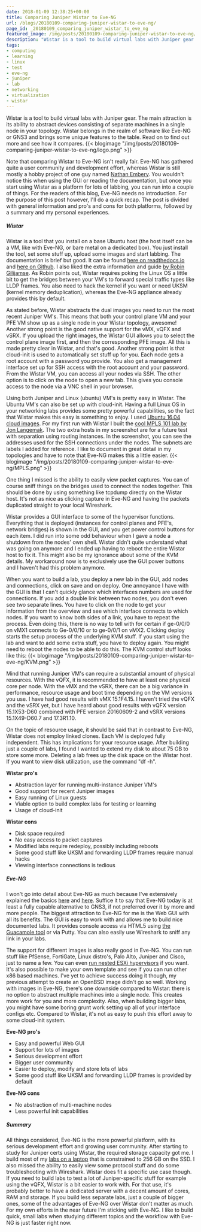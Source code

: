 ```yaml
---
date: 2018-01-09 12:38:25+00:00
title: Comparing Juniper Wistar to Eve-NG
url: /blogs/20180109-comparing-juniper-wistar-to-eve-ng/
page_id: _20180109_comparing_juniper_wistar_to_eve_ng
featured_image: /img/posts/20180109-comparing-juniper-wistar-to-eve-ng/logo.png
description: "Wistar is a tool to build virtual labs with Juniper gear. This makes Wistar an alternative for Eve-NG. You can read all about how they compare right here."
tags:
- computing
- learning
- linux
- test
- eve-ng
- juniper
- lab
- networking
- virtualization
- wistar
---
```


Wistar is a tool to build virtual labs with Juniper gear. The main attraction is its ability to abstract devices consisting of separate machines in a single node in your topology. Wistar belongs in the realm of software like Eve-NG or GNS3 and brings some unique features to the table. Read on to find out more and see how it compares.
{{< blogimage "/img/posts/20180109-comparing-juniper-wistar-to-eve-ng/logo.png" >}}
<!--more-->
Note that comparing Wistar to Eve-NG isn't really fair. Eve-NG has gathered quite a user community and development effort, whereas Wistar is still mostly a hobby project of one guy named [Nathan Embery](https://www.linkedin.com/in/nathan-embery-7541821/). You wouldn't notice this when using the GUI or reading the documentation, but once you start using Wistar as a platform for lots of labbing, you can run into a couple of things.
For the readers of this blog, Eve-NG needs no introduction. For the purpose of this post however, I'll do a quick recap. The post is divided with general information and pro's and cons for both platforms, followed by a summary and my personal experiences.

##### Wistar
Wistar is a tool that you install on a base Ubuntu host (the host itself can be a VM, like with Eve-NG, or bare metal on a dedicated box). You just install the tool, set some stuff up, upload some images and start labbing. The documentation is brief but good. It can be found [here on readthedocs.io](https://wistar.readthedocs.io/en/latest/) and [here on Github](https://github.com/Juniper/wistar). I also liked the extra information and guide [by Robin Gilijamse](https://interestingtraffic.nl/2017/11/16/playing-around-with-wistar/). As Robin points out, Wistar requires poking the Linux OS a little bit to get the bridges between your VM's to forward special traffic types like LLDP frames. You also need to hack the kernel if you want or need UKSM (kernel memory deduplication), whereas the Eve-NG appliance already provides this by default.

As stated before, Wistar abstracts the dual images you need to run the most recent Juniper VM's. This means that both your control plane VM and your PFE VM show up as a single node in your Wistar topology, awesome! Another strong point is the good native support for the vMX, vQFX and vSRX. If you upload the right images, the Wistar GUI allows you to select the control plane image first, and then the corresponding PFE image. All this is made pretty clear in Wistar, and that's good. Another strong point is that cloud-init is used to automatically set stuff up for you. Each node gets a root account with a password you provide. You also get a management interface set up for SSH access with the root account and your password. From the Wistar VM, you can access all your nodes via SSH. The other option is to click on the node to open a new tab. This gives you console access to the node via a VNC shell in your browser.

Using both Juniper and Linux (ubuntu) VM's is pretty easy in Wistar. The Ubuntu VM's can also be set up with cloud-init. Having a full Linux OS in your networking labs provides some pretty powerful capabilities, so the fact that Wistar makes this easy is something to enjoy. I used [Ubuntu 16.04 cloud images](https://cloud-images.ubuntu.com/). For my first run with Wistar I built the [cool MPLS 101 lab by Jon Langemak](http://www.dasblinkenlichten.com/mpls-101-the-basics/). The two extra hosts in my screenshot are for a future test with separation using routing instances. In the screenshot, you can see the addresses used for the SSH connections under the nodes. The subnets are labels I added for reference. I like to document in great detail in my topologies and have to note that Eve-NG makes this a little easier.
{{< blogimage "/img/posts/20180109-comparing-juniper-wistar-to-eve-ng/MPLS.png" >}}

One thing I missed is the ability to easily view packet captures. You can of course sniff things on the bridges used to connect the nodes together. This should be done by using something like tcpdump directly on the Wistar host. It's not as nice as clicking capture in Eve-NG and having the packets duplicated straight to your local Wireshark.

Wistar provides a GUI interface to some of the hypervisor functions. Everything that is deployed (instances for control planes and PFE's, network bridges) is shown in the GUI, and you get power control buttons for each item. I did run into some odd behaviour when I gave a node a shutdown from the nodes' own shell. Wistar didn't quite understand what was going on anymore and I ended up having to reboot the entire Wistar host to fix it. This might also be my ignorance about some of the KVM details. My workaround now is to exclusively use the GUI power buttons and I haven't had this problem anymore.

When you want to build a lab, you deploy a new lab in the GUI, add nodes and connections, click on save and on deploy. One annoyance I have with the GUI is that I can't quickly glance which interfaces numbers are used for connections. If you add a double link between two nodes, you don't even see two separate lines. You have to click on the node to get your information from the overview and see which interface connects to which nodes. If you want to know both sides of a link, you have to repeat the process. Even doing this, there is no way to tell with for certain if ge-0/0/0 on vMX1 connects to Ge-0/0/10 or to ge-0/0/1 on vMX2.
Clicking deploy starts the setup process of the underlying KVM stuff. If you start using the lab and want to add some extra stuff, you have to deploy again. You might need to reboot the nodes to be able to do this. The KVM control stuff looks like this:
{{< blogimage "/img/posts/20180109-comparing-juniper-wistar-to-eve-ng/KVM.png" >}}

Mind that running Juniper VM's can require a substantial amount of physical resources. With the vQFX, it is recommended to have at least one physical core per node. With the vMX and the vSRX, there can be a big variance in performance, resource usage and boot time depending on the VM versions you use. I have had good results with vMX 15.1F4.15. I haven't tried the vQFX and the vSRX yet, but I have heard about good results with vQFX version 15.1X53-D60 combined with PFE version 20160609-2 and vSRX versions 15.1X49-D60.7 and 17.3R1.10.

On the topic of resource usage, it should be said that in contrast to Eve-NG, Wistar does not employ linked clones. Each VM is deployed fully independent. This has implications for your resource usage. After building just a couple of labs, I found I wanted to extend my disk to about 75 GB to store some more. Deleting a lab frees up the disk space on the Wistar host. If you want to view disk utilization, use the command "df -h". 

**Wistar pro's**

  * Abstraction layer for running multi-instance Juniper VM's
  * Good support for recent Juniper images
  * Easy running of Linux guests
  * Viable option to build complex labs for testing or learning
  * Usage of cloud-init

**Wistar cons**

  * Disk space required
  * No easy access to packet captures
  * Modified labs require redeploy, possibly including reboots
  * Some good stuff like UKSM and forwarding LLDP frames require manual hacks
  * Viewing interface connections is tedious

##### Eve-NG
I won't go into detail about Eve-NG as much because I've extensively explained the basics [here](/blogs/20170411-setting-up-the-successor-to-unetlab-eve-ng/) and [here](/blogs/20170415-tips-and-tricks-for-a-mobile-eve-ng-lab/). Suffice it to say that Eve-NG today is at least a fully capable alternative to GNS3, if not preferred over it by more and more people. The biggest attraction to Eve-NG for me is the Web GUI with all its benefits. The GUI is easy to work with and allows me to build nice documented labs. It provides console access via HTML5 using [the Guacamole tool](http://guacamole.apache.org/) or via Putty. You can also easily use Wireshark to sniff any link in your labs.

The support for different images is also really good in Eve-NG. You can run stuff like PfSense, FortiGate, Linux distro's, Palo Alto, Juniper and Cisco, just to name a few. You can even [run nested ESXi hypervisors](https://interestingtraffic.nl/2017/03/21/running-esxi-nodes-in-eve-ng/) if you want. It's also possible to make your own template and see if you can run other x86 based machines. I've yet to achieve success doing it though, my previous attempt to create an OpenBSD image didn't go so well. Working with images in Eve-NG, there's one downside compared to Wistar: there is no option to abstract multiple machines into a single node. This creates more work for you and more complexity. Also, when building bigger labs, you might have some boring grunt work setting up all of your interface configs etc. Compared to Wistar, it's not as easy to push this effort away to some cloud-init system.

**Eve-NG pro's**

  * Easy and powerful Web GUI
  * Support for lots of images
  * Serious development effort
  * Bigger user community
  * Easier to deploy, modify and store lots of labs
  * Some good stuff like UKSM and forwarding LLDP frames is provided by default

**Eve-NG cons**

  * No abstraction of multi-machine nodes
  * Less powerful init capabilities

##### Summary
All things considered, Eve-NG is the more powerful platform, with its serious development effort and growing user community. After starting to study for Juniper certs using Wistar, the required storage capacity got me. I build most of my [labs on a laptop](https://www.lab-time.it/2017/04/15/tips-and-tricks-for-a-mobile-eve-ng-lab/) that is constrained to 256 GB on the SSD. I also missed the ability to easily view some protocol stuff and do some troubleshooting with Wireshark. Wistar does fit a specific use case though. If you need to build labs to test a lot of Juniper-specific stuff for example using the vQFX, Wistar is a bit easier to work with. For that use, it's probably better to have a dedicated server with a decent amount of cores, RAM and storage. If you build less separate labs, just a couple of bigger ones, some of the advantages of Eve-NG over Wistar don't matter as much. For my own efforts in the near future I'm sticking with Eve-NG. I like to build quick, small labs when studying different topics and the workflow with Eve-NG is just faster right now.
